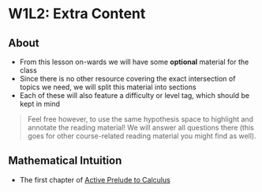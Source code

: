 # W1L2: Extra Content

## About

- From this lesson on-wards we will have some **optional** material for the class
- Since there is no other resource covering the exact intersection of topics we need, we will split this material into sections
- Each of these will also feature a difficulty or level tag, which should be kept in mind

> Feel free however, to use the same hypothesis space to highlight and annotate the reading material! We will answer all questions there (this goes for other course-related reading material you might find as well).

## Mathematical Intuition

- The first chapter of [Active Prelude to Calculus](https://activecalculus.org/prelude/C-changing.html)
